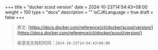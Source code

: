 +++
title = "docker scout version"
date = 2024-10-23T14:54:43+08:00
weight = 150
type = "docs"
description = ""
isCJKLanguage = true
draft = false
+++

> 原文: [https://docs.docker.com/reference/cli/docker/scout/version/](https://docs.docker.com/reference/cli/docker/scout/version/)
>
> 收录该文档的时间：`2024-10-23T14:54:43+08:00`
